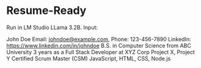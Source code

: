 
# Resume-Ready

Run in LM Studio LLama 3.2B.
Input: 

John Doe
Email: johndoe@example.com, Phone: 123-456-7890
LinkedIn: https://www.linkedin.com/in/johndoe
B.S. in Computer Science from ABC University
3 years as a Full Stack Developer at XYZ Corp
Project X, Project Y
Certified Scrum Master (CSM)
JavaScript, HTML, CSS, Node.js


>
